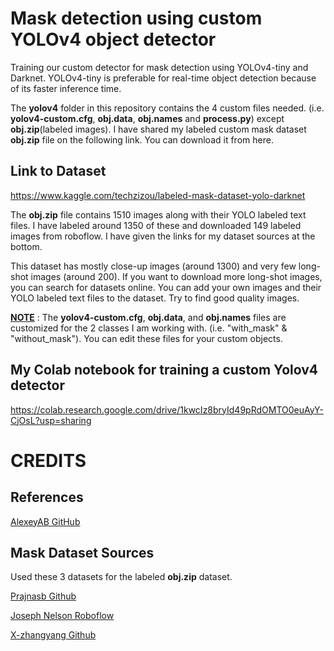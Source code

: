 
# **Mask detection using custom YOLOv4 object detector**
Training our custom detector for mask detection using YOLOv4-tiny and Darknet. YOLOv4-tiny is preferable for real-time object detection because of its faster inference time.

The **yolov4** folder in this repository contains the 4 custom files needed. (i.e. **yolov4-custom.cfg**, **obj.data**, **obj.names** and **process.py**) except **obj.zip**(labeled images). I have shared my labeled custom mask dataset **obj.zip** file on the following link. You can download it from here.

## Link to Dataset
https://www.kaggle.com/techzizou/labeled-mask-dataset-yolo-darknet

The **obj.zip** file contains 1510 images along with their YOLO labeled text files. I have labeled around 1350 of these and downloaded 149 labeled images from roboflow. I have given the links for my dataset sources at the bottom. 

This dataset has mostly close-up images (around 1300) and very few long-shot images (around 200). If you want to download more long-shot images, you can search for datasets online. You can add your own images and their YOLO labeled text files to the dataset. Try to find good quality images.

**<ins>NOTE</ins>** : The **yolov4-custom.cfg**, **obj.data**, and **obj.names** files are customized for the 2 classes I am working with. (i.e. "with_mask" & "without_mask"). You can edit these files for your custom objects.



## My Colab notebook for training a custom Yolov4 detector

https://colab.research.google.com/drive/1kwcIz8bryId49pRdOMTO0euAyY-CjOsL?usp=sharing



# CREDITS 

## References

[AlexeyAB GitHub](https://github.com/AlexeyAB/darknet/)


## Mask Dataset Sources


Used these 3 datasets for the labeled **obj.zip** dataset. 

[Prajnasb Github](https://github.com/prajnasb/observations)

[Joseph Nelson Roboflow](https://public.roboflow.com/object-detection/mask-wearing)

[X-zhangyang Github](https://github.com/X-zhangyang/Real-World-Masked-Face-Dataset)










